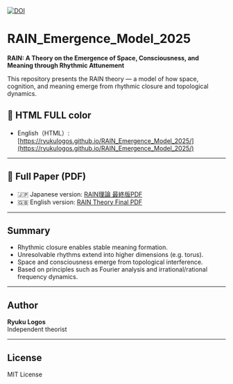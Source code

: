 [![DOI](https://zenodo.org/badge/1026363612.svg)](https://doi.org/10.5281/zenodo.16423333)
# RAIN_Emergence_Model_2025

**RAIN: A Theory on the Emergence of Space, Consciousness, and Meaning through Rhythmic Attunement**

This repository presents the RAIN theory — a model of how space, cognition, and meaning emerge from rhythmic closure and topological dynamics.

## 📘 HTML FULL color

- English（HTML）: [https://ryukulogos.github.io/RAIN_Emergence_Model_2025/](https://ryukulogos.github.io/RAIN_Emergence_Model_2025/)

---

## 📄 Full Paper (PDF)

- 🇯🇵 Japanese version: [RAIN理論 最終版PDF](https://github.com/RyukuLogos/RAIN_Emergence_Model_2025/blob/main/rain%E4%BD%93%E7%B3%BB%E8%AB%96jp.pdf)
- 🇬🇧 English version: [RAIN Theory Final PDF](https://github.com/RyukuLogos/RAIN_Emergence_Model_2025/blob/main/rain%E4%BD%93%E7%B3%BB%E8%AB%96eng.pdf)

---

## Summary

- Rhythmic closure enables stable meaning formation.
- Unresolvable rhythms extend into higher dimensions (e.g. torus).
- Space and consciousness emerge from topological interference.
- Based on principles such as Fourier analysis and irrational/rational frequency dynamics.

---

## Author

**Ryuku Logos**  
Independent theorist

---

## License

MIT License

